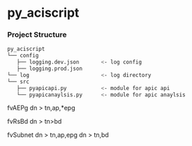 # py_aciscript

### Project Structure

```sh
py_aciscript
└── config
   ├── logging.dev.json       <- log config
   ├── logging.prod.json
└── log                       <- log directory
└── src
   ├── pyapicapi.py           <- module for apic api
   └── pyapicanaylsis.py      <- module for apic anaylsis
```

fvAEPg
dn > tn,ap,\*epg

fvRsBd
dn > tn>bd

fvSubnet
dn > tn,ap,epg
dn > tn,bd
